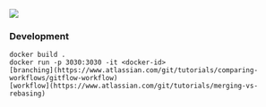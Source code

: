 ![](https://github.com/saimaung/node-microservice/workflows/Restify%20CI/badge.svg)

### Development
    docker build .
    docker run -p 3030:3030 -it <docker-id>
    [branching](https://www.atlassian.com/git/tutorials/comparing-workflows/gitflow-workflow)
    [workflow](https://www.atlassian.com/git/tutorials/merging-vs-rebasing)